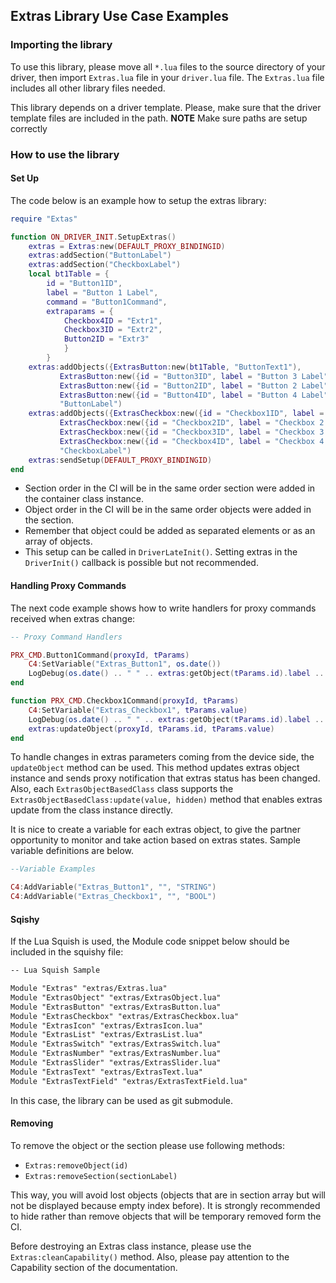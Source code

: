 ## Extras Library Use Case Examples

### Importing the library

To use this library, please move all `*.lua` files to the source directory of your driver, then import `Extras.lua` file in your `driver.lua` file. The `Extras.lua` file includes all other library files needed.

This library depends on a driver template. Please, make sure that the driver template files are included in the path.
**NOTE** Make sure paths are setup correctly

### How to use the library

#### Set Up

The code below is an example how to setup the extras library:

```lua
require "Extas"

function ON_DRIVER_INIT.SetupExtras()
	extras = Extras:new(DEFAULT_PROXY_BINDINGID)
	extras:addSection("ButtonLabel")
	extras:addSection("CheckboxLabel")
	local bt1Table = {
		id = "Button1ID",
		label = "Button 1 Label",
		command = "Button1Command",
		extraparams = {
			Checkbox4ID = "Extr1",
			Checkbox3ID = "Extr2",
			Button2ID = "Extr3"
			}
		}
	extras:addObjects({ExtrasButton:new(bt1Table, "ButtonText1"),
		   ExtrasButton:new({id = "Button3ID", label = "Button 3 Label", command = "Button1Command"}, "ButtonText3"),
		   ExtrasButton:new({id = "Button2ID", label = "Button 2 Label", command = "Button1Command"}, "ButtonText2"),
		   ExtrasButton:new({id = "Button4ID", label = "Button 4 Label", command = "Button1Command"}, "ButtonText4")},
		   "ButtonLabel")
	extras:addObjects({ExtrasCheckbox:new({id = "Checkbox1ID", label = "Checkbox 1 Label", command = "Checkbox1Command"}, "true"),
		   ExtrasCheckbox:new({id = "Checkbox2ID", label = "Checkbox 2 Label", command = "Checkbox1Command"}, "true"),
		   ExtrasCheckbox:new({id = "Checkbox3ID", label = "Checkbox 3 Label", command = "Checkbox1Command"}, "true"),
		   ExtrasCheckbox:new({id = "Checkbox4ID", label = "Checkbox 4 Label", command = "Checkbox1Command"}, "true")},
		   "CheckboxLabel")
	extras:sendSetup(DEFAULT_PROXY_BINDINGID)
end

```
- Section order in the CI will be in the same order section were added in the container class instance.
- Object order in the CI will be in the same order objects were added in the section.
- Remember that object could be added as separated elements or as an array of objects.
- This setup can be called in `DriverLateInit()`. Setting extras in the `DriverInit()` callback is possible but not recommended.


#### Handling Proxy Commands

The next code example shows how to write handlers for proxy commands received when extras change:

```lua
-- Proxy Command Handlers

PRX_CMD.Button1Command(proxyId, tParams)
	C4:SetVariable("Extras_Button1", os.date())
	LogDebug(os.date() .. " " .. extras:getObject(tParams.id).label .. " - Extras Button pressed")
end

function PRX_CMD.Checkbox1Command(proxyId, tParams)
	C4:SetVariable("Extras_Checkbox1", tParams.value)
	LogDebug(os.date() .. " " .. extras:getObject(tParams.id).label .. " - Extras Checkbox switched")
	extras:updateObject(proxyId, tParams.id, tParams.value)
end
```


To handle changes in extras parameters coming from the device side, the  `updateObject` method can be used. This method updates extras object instance and sends proxy notification that extras status has been changed. Also, each `ExtrasObjectBasedClass` class supports the  `ExtrasObjectBasedClass:update(value, hidden)` method that enables extras update from the class instance directly.

It is nice to create a variable for each extras object, to give the partner opportunity to monitor and take action based on extras states. Sample variable definitions are below.

```lua
--Variable Examples

C4:AddVariable("Extras_Button1", "", "STRING")
C4:AddVariable("Extras_Checkbox1", "", "BOOL")
```


#### Sqishy

If the Lua Squish is used, the Module code snippet below should be included in the squishy file:

```xml
-- Lua Squish Sample

Module "Extras" "extras/Extras.lua"
Module "ExtrasObject" "extras/ExtrasObject.lua"
Module "ExtrasButton" "extras/ExtrasButton.lua"
Module "ExtrasCheckbox" "extras/ExtrasCheckbox.lua"
Module "ExtrasIcon" "extras/ExtrasIcon.lua"
Module "ExtrasList" "extras/ExtrasList.lua"
Module "ExtrasSwitch" "extras/ExtrasSwitch.lua"
Module "ExtrasNumber" "extras/ExtrasNumber.lua"
Module "ExtrasSlider" "extras/ExtrasSlider.lua"
Module "ExtrasText" "extras/ExtrasText.lua"
Module "ExtrasTextField" "extras/ExtrasTextField.lua"
```

In this case, the library can be used as git submodule.


#### Removing

To remove the object or the section please use following methods:

- `Extras:removeObject(id)`
- `Extras:removeSection(sectionLabel)`

This way, you will avoid lost objects (objects that are in section array but will not be displayed because empty index before).
It is strongly recommended to hide rather than remove objects that will be temporary removed form the CI.

Before destroying an Extras class instance, please use the `Extras:cleanCapability()` method. Also, please pay attention to the Capability section of the documentation.

